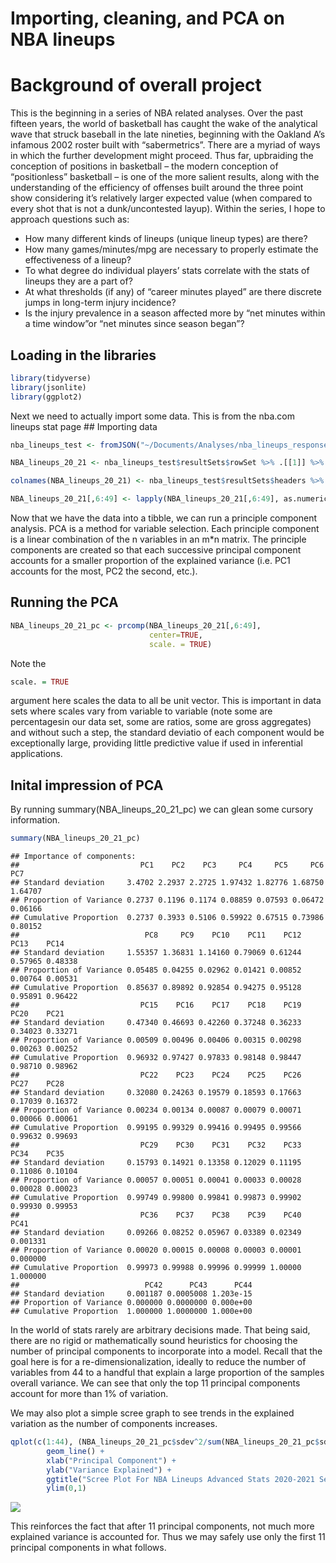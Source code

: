 Importing, cleaning, and PCA on NBA lineups
================

# Background of overall project

This is the beginning in a series of NBA related analyses. Over the past
fifteen years, the world of basketball has caught the wake of the
analytical wave that struck baseball in the late nineties, beginning
with the Oakland A’s infamous 2002 roster built with “sabermetrics”.
There are a myriad of ways in which the further development might
proceed. Thus far, upbraiding the conception of positions in basketball
– the modern conception of “positionless” basketball – is one of the
more salient results, along with the understanding of the efficiency of
offenses built around the three point show considering it’s relatively
larger expected value (when compared to every shot that is not a
dunk/uncontested layup). Within the series, I hope to approach questions
such as:

-   How many different kinds of lineups (unique lineup types) are there?
-   How many games/minutes/mpg are necessary to properly estimate the
    effectiveness of a lineup?
-   To what degree do individual players’ stats correlate with the stats
    of lineups they are a part of?
-   At what thresholds (if any) of “career minutes played” are there
    discrete jumps in long-term injury incidence?
-   Is the injury prevalence in a season affected more by “net minutes
    within a time window”or “net minutes since season began”?

## Loading in the libraries

``` r
library(tidyverse)
library(jsonlite)
library(ggplot2)
```

Next we need to actually import some data. This is from the nba.com
lineups stat page \#\# Importing data

``` r
nba_lineups_test <- fromJSON("~/Documents/Analyses/nba_lineups_response", flatten=F)

NBA_lineups_20_21 <- nba_lineups_test$resultSets$rowSet %>% .[[1]] %>% as_tibble()

colnames(NBA_lineups_20_21) <- nba_lineups_test$resultSets$headers %>% .[[1]]

NBA_lineups_20_21[,6:49] <- lapply(NBA_lineups_20_21[,6:49], as.numeric)
```

Now that we have the data into a tibble, we can run a principle
component analysis. PCA is a method for variable selection. Each
principle component is a linear combination of the n variables in an
m\*n matrix. The principle components are created so that each
successive principal component accounts for a smaller proportion of the
explained variance (i.e. PC1 accounts for the most, PC2 the second,
etc.).

## Running the PCA

``` r
NBA_lineups_20_21_pc <- prcomp(NBA_lineups_20_21[,6:49],
                               center=TRUE,
                               scale. = TRUE)
```

Note the

``` r
scale. = TRUE 
```

argument here scales the data to all be unit vector. This is important
in data sets where scales vary from variable to variable (note some are
percentagesin our data set, some are ratios, some are gross aggregates)
and without such a step, the standard deviatio of each component would
be exceptionally large, providing little predictive value if used in
inferential applications.

## Inital impression of PCA

By running summary(NBA\_lineups\_20\_21\_pc) we can glean some cursory
information.

``` r
summary(NBA_lineups_20_21_pc)
```

    ## Importance of components:
    ##                           PC1    PC2    PC3     PC4     PC5     PC6     PC7
    ## Standard deviation     3.4702 2.2937 2.2725 1.97432 1.82776 1.68750 1.64707
    ## Proportion of Variance 0.2737 0.1196 0.1174 0.08859 0.07593 0.06472 0.06166
    ## Cumulative Proportion  0.2737 0.3933 0.5106 0.59922 0.67515 0.73986 0.80152
    ##                            PC8     PC9    PC10    PC11    PC12    PC13    PC14
    ## Standard deviation     1.55357 1.36831 1.14160 0.79069 0.61244 0.57965 0.48338
    ## Proportion of Variance 0.05485 0.04255 0.02962 0.01421 0.00852 0.00764 0.00531
    ## Cumulative Proportion  0.85637 0.89892 0.92854 0.94275 0.95128 0.95891 0.96422
    ##                           PC15    PC16    PC17    PC18    PC19    PC20    PC21
    ## Standard deviation     0.47340 0.46693 0.42260 0.37248 0.36233 0.34023 0.33271
    ## Proportion of Variance 0.00509 0.00496 0.00406 0.00315 0.00298 0.00263 0.00252
    ## Cumulative Proportion  0.96932 0.97427 0.97833 0.98148 0.98447 0.98710 0.98962
    ##                           PC22    PC23    PC24    PC25    PC26    PC27    PC28
    ## Standard deviation     0.32080 0.24263 0.19579 0.18593 0.17663 0.17039 0.16372
    ## Proportion of Variance 0.00234 0.00134 0.00087 0.00079 0.00071 0.00066 0.00061
    ## Cumulative Proportion  0.99195 0.99329 0.99416 0.99495 0.99566 0.99632 0.99693
    ##                           PC29    PC30    PC31    PC32    PC33    PC34    PC35
    ## Standard deviation     0.15793 0.14921 0.13358 0.12029 0.11195 0.11086 0.10104
    ## Proportion of Variance 0.00057 0.00051 0.00041 0.00033 0.00028 0.00028 0.00023
    ## Cumulative Proportion  0.99749 0.99800 0.99841 0.99873 0.99902 0.99930 0.99953
    ##                           PC36    PC37    PC38    PC39    PC40     PC41
    ## Standard deviation     0.09266 0.08252 0.05967 0.03389 0.02349 0.001331
    ## Proportion of Variance 0.00020 0.00015 0.00008 0.00003 0.00001 0.000000
    ## Cumulative Proportion  0.99973 0.99988 0.99996 0.99999 1.00000 1.000000
    ##                            PC42      PC43      PC44
    ## Standard deviation     0.001187 0.0005008 1.203e-15
    ## Proportion of Variance 0.000000 0.0000000 0.000e+00
    ## Cumulative Proportion  1.000000 1.0000000 1.000e+00

In the world of stats rarely are arbitrary decisions made. That being
said, there are no rigid or mathematically sound heuristics for choosing
the number of principal components to incorporate into a model. Recall
that the goal here is for a re-dimensionalization, ideally to reduce the
number of variables from 44 to a handful that explain a large proportion
of the samples overall variance. We can see that only the top 11
principal components account for more than 1% of variation.

We may also plot a simple scree graph to see trends in the explained
variation as the number of components increases.

``` r
qplot(c(1:44), (NBA_lineups_20_21_pc$sdev^2/sum(NBA_lineups_20_21_pc$sdev^2))) +
        geom_line() +
        xlab("Principal Component") +
        ylab("Variance Explained") +
        ggtitle("Scree Plot For NBA Lineups Advanced Stats 2020-2021 Season") +
        ylim(0,1)
```

![](NBA_lineups_PCA_files/figure-gfm/unnamed-chunk-6-1.png)<!-- -->

This reinforces the fact that after 11 principal components, not much
more explained variance is accounted for. Thus we may safely use only
the first 11 principal components in what follows.
